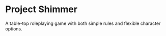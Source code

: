 # Project Shimmer
A table-top roleplaying game with both simple rules and flexible character options.
